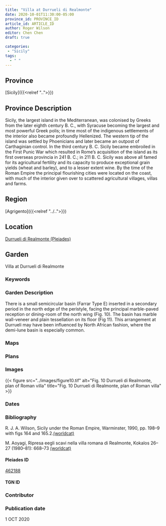 ```yaml
---
title: "Villa at Durrueli di Realmonte"
date: 2020-10-01T11:30:00-05:00
province_id: PROVINCE_ID
article_id: ARTICLE_ID
author: Roger Wilson
editor: Chen Chen
draft: true

categories:
 - "Sicily"
tags:
  - " "
---
```


## Province

[Sicily]({{<relref "..">}})  

## Province Description
Sicily, the largest island in the Mediterranean, was colonised by Greeks from the later eighth century B. C., with Syracuse becoming the largest and most powerful Greek polis; in time most of the indigenous settlements of the interior also became profoundly Hellenized. The western tip of the island was settled by Phoenicians and later became an outpost of Carthaginian control. In the third century B. C. Sicily became embroiled in the First Punic War which resulted in Rome’s acquisition of the island as its first overseas provincia in 241 B. C.; in 211 B. C. Sicily was above all famed for its agricultural fertility and its capacity to produce exceptional grain yields (wheat and barley), and to a lesser extent wine. By the time of the Roman Empire the principal flourishing cities were located on the coast, with much of the interior given over to scattered agricultural villages, villas and farms.

## Region

[Agrigento]({{<relref "../..">}})

<!--### Sublocation Description-->

<!-- DESCRIPTION -->


## Location

[Durrueli di Realmonte (Pleiades)](https://pleiades.stoa.org/places/462188/)

<!--### Location Description-->

<!-- LEAVE THIS BLANK FOR NOW -->

<!--## Sublocation-->

<!--
[AREA WITHIN LOCATION, LIKE “PALATINE HILL”](GEOREFERENCE LINK)
A sublocation is any area larger than an individual garden, but located within a location. I would always try to include a link to a controlled vocabulary here if possible. This ID may well be different from the Garden ID, e.g., Pompeii versus a Garden in one of the houses which has its own Pleiades ID.
-->

<!--### Sublocation Description-->

<!-- DESCRIPTION -->

## Garden

Villa at Durrueli di Realmonte

### Keywords

<!-- [urban villas](#) -->


### Garden Description

There is a small semicircular basin (Farrar Type E) inserted in a secondary period in the north edge of the peristyle, facing the principal marble-paved reception or dining-room of the north wing (Fig. 10). The basin has marble wall-veneer and plain tessellation on its floor (Fig 11). This arrangement at Durrueli may have been influenced by North African fashion, where the demi-lune basin is especially common.


### Maps

<!--
{{< figure src="IMG_URL" alt="ALT_TEXT" title="CAPTION" >}}
-->

### Plans

<!--{{< figure src="../images/cologne_atrium_plan1_EUR_GI_ColClaAA_Ah_carroll.jpg" alt="Plan of the Atrium House at Colonia Claudia Ara Agrippinensium (Cologne); rights statement" title="Plan 1: Plan of the so-called 'atrium house' with an apsidal pool (P) in its garden courtyard (G). Adapted from Precht 1971, fig. 2. (Rights statement)" >}}-->

### Images

{{< figure src="../images/figure10.tif" alt="Fig. 10 Durrueli di Realmonte, plan of Roman villa" title="Fig. 10 Durrueli di Realmonte, plan of Roman villa" >}}



### Dates


### Bibliography
R. J. A. Wilson, Sicily under the Roman Empire, Warminster, 1990, pp. 198–9  with figs 164 and 165.2.[(worldcat)](http://www.worldcat.org/oclc/608028740)

M. Aoyagi, Ripresa eegli scavi nella villa romana di Realmonte, Kokalos 26–27 (1980–81):  668–73 [(worldcat)](http://www.worldcat.org/oclc/186378054)



<!--#### Periodo ID-->

<!-- [PERIODO_ID](https://pleiades.stoa.org/places/PLEIADES_ID) -->

#### Pleiades ID

[462188](https://pleiades.stoa.org/places/462188/)

#### TGN ID


### Contributor


### Publication date
1 OCT 2020


<!--### Related articles-->

<!-- Links to other related articles. Leave blank for now -->
